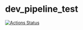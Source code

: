 # dev_pipeline_test

[![Actions Status](https://github.com/ChaDe1922/dev_pipeline_test/github/.github/workflows/checkStyle.yaml/badge.svg)](https://github.com/ChaDe1922/dev_pipeline_test/actions)
